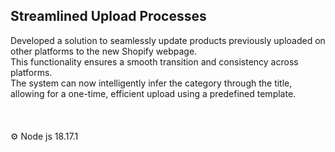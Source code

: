 ## Streamlined Upload Processes

Developed a solution to seamlessly update products previously uploaded on other platforms to the new Shopify webpage. <br>
This functionality ensures a smooth transition and consistency across platforms. <br>
The system can now intelligently infer the category through the title, allowing for a one-time, efficient upload using a predefined template.<br>
<br>
<br>
<br>
⚙️
Node js 18.17.1
